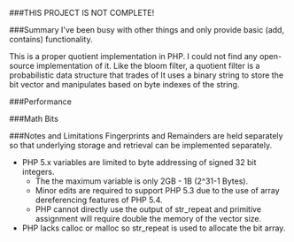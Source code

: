 ###THIS PROJECT IS NOT COMPLETE!

###Summary
I've been busy with other things and only provide basic (add, contains) functionality.

This is a proper quotient implementation in PHP.  I could not find any open-source implementation of it.
Like the bloom filter, a quotient filter is a probabilistic data structure that trades of 
It uses a binary string to store the bit vector and manipulates based on byte indexes of the string.

###Performance

###Math Bits

###Notes and Limitations
Fingerprints and Remainders are held separately so that underlying storage and retrieval can be implemented separately.
* PHP 5.x variables are limited to byte addressing of signed 32 bit integers.  
	* The the maximum variable is only 2GB - 1B (2^31-1 Bytes).
	* Minor edits are required to support PHP 5.3 due to the use of array dereferencing features of PHP 5.4.
	* PHP cannot directly use the output of str_repeat and primitive assignment will require double the memory of the vector size.
* PHP lacks calloc or malloc so str_repeat is used to allocate the bit array.